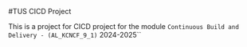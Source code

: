 #TUS CICD Project 

This is a project for CICD project for the module `Continuous Build and Delivery - (AL_KCNCF_9_1)` 2024-2025``